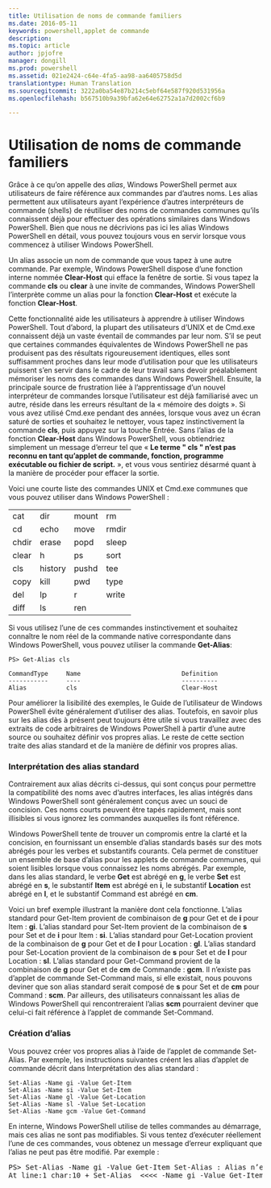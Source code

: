 ```yaml
---
title: Utilisation de noms de commande familiers
ms.date: 2016-05-11
keywords: powershell,applet de commande
description: 
ms.topic: article
author: jpjofre
manager: dongill
ms.prod: powershell
ms.assetid: 021e2424-c64e-4fa5-aa98-aa6405758d5d
translationtype: Human Translation
ms.sourcegitcommit: 3222a0ba54e87b214c5ebf64e587f920d531956a
ms.openlocfilehash: b567510b9a39bfa62e64e62752a1a7d2002cf6b9

---
```


# Utilisation de noms de commande familiers
Grâce à ce qu’on appelle des *alias*, Windows PowerShell permet aux utilisateurs de faire référence aux commandes par d’autres noms. Les alias permettent aux utilisateurs ayant l’expérience d’autres interpréteurs de commande (shells) de réutiliser des noms de commandes communes qu’ils connaissent déjà pour effectuer des opérations similaires dans Windows PowerShell. Bien que nous ne décrivions pas ici les alias Windows PowerShell en détail, vous pouvez toujours vous en servir lorsque vous commencez à utiliser Windows PowerShell.

Un alias associe un nom de commande que vous tapez à une autre commande. Par exemple, Windows PowerShell dispose d’une fonction interne nommée **Clear-Host** qui efface la fenêtre de sortie. Si vous tapez la commande **cls** ou **clear** à une invite de commandes, Windows PowerShell l’interprète comme un alias pour la fonction **Clear-Host** et exécute la fonction **Clear-Host**.

Cette fonctionnalité aide les utilisateurs à apprendre à utiliser Windows PowerShell. Tout d’abord, la plupart des utilisateurs d’UNIX et de Cmd.exe connaissent déjà un vaste éventail de commandes par leur nom. S’il se peut que certaines commandes équivalentes de Windows PowerShell ne pas produisent pas des résultats rigoureusement identiques, elles sont suffisamment proches dans leur mode d’utilisation pour que les utilisateurs puissent s’en servir dans le cadre de leur travail sans devoir préalablement mémoriser les noms des commandes dans Windows PowerShell. Ensuite, la principale source de frustration liée à l’apprentissage d’un nouvel interpréteur de commandes lorsque l’utilisateur est déjà familiarisé avec un autre, réside dans les erreurs résultant de la « mémoire des doigts ». Si vous avez utilisé Cmd.exe pendant des années, lorsque vous avez un écran saturé de sorties et souhaitez le nettoyer, vous tapez instinctivement la commande **cls**, puis appuyez sur la touche Entrée. Sans l’alias de la fonction **Clear-Host** dans Windows PowerShell, vous obtiendriez simplement un message d’erreur tel que « **Le terme " cls " n’est pas reconnu en tant qu’applet de commande, fonction, programme exécutable ou fichier de script.** », et vous vous sentiriez désarmé quant à la manière de procéder pour effacer la sortie.

Voici une courte liste des commandes UNIX et Cmd.exe communes que vous pouvez utiliser dans Windows PowerShell :

|||||
|-|-|-|-|
|cat|dir|mount|rm|
|cd|echo|move|rmdir|
|chdir|erase|popd|sleep|
|clear|h|ps|sort|
|cls|history|pushd|tee|
|copy|kill|pwd|type|
|del|lp|r|write|
|diff|ls|ren||

Si vous utilisez l’une de ces commandes instinctivement et souhaitez connaître le nom réel de la commande native correspondante dans Windows PowerShell, vous pouvez utiliser la commande **Get-Alias**:

```
PS> Get-Alias cls

CommandType     Name                            Definition
-----------     ----                            ----------
Alias           cls                             Clear-Host
```

Pour améliorer la lisibilité des exemples, le Guide de l’utilisateur de Windows PowerShell évite généralement d’utiliser des alias. Toutefois, en savoir plus sur les alias dès à présent peut toujours être utile si vous travaillez avec des extraits de code arbitraires de Windows PowerShell à partir d’une autre source ou souhaitez définir vos propres alias. Le reste de cette section traite des alias standard et de la manière de définir vos propres alias.

### Interprétation des alias standard
Contrairement aux alias décrits ci-dessus, qui sont conçus pour permettre la compatibilité des noms avec d’autres interfaces, les alias intégrés dans Windows PowerShell sont généralement conçus avec un souci de concision. Ces noms courts peuvent être tapés rapidement, mais sont illisibles si vous ignorez les commandes auxquelles ils font référence.

Windows PowerShell tente de trouver un compromis entre la clarté et la concision, en fournissant un ensemble d’alias standards basés sur des mots abrégés pour les verbes et substantifs courants. Cela permet de constituer un ensemble de base d’alias pour les applets de commande communes, qui soient lisibles lorsque vous connaissez les noms abrégés. Par exemple, dans les alias standard, le verbe **Get** est abrégé en **g**, le verbe **Set** est abrégé en **s**, le substantif **Item** est abrégé en **i**, le substantif **Location** est abrégé en **l**, et le substantif Command est abrégé en **cm**.

Voici un bref exemple illustrant la manière dont cela fonctionne. L’alias standard pour Get-Item provient de combinaison de **g** pour Get et de **i** pour Item : **gi**. L’alias standard pour Set-Item provient de la combinaison de **s** pour Set et de **i** pour Item : **si**. L’alias standard pour Get-Location provient de la combinaison de **g** pour Get et de **l** pour Location : **gl**. L’alias standard pour Set-Location provient de la combinaison de **s** pour Set et de **l** pour Location : **sl**. L’alias standard pour Get-Command provient de la combinaison de **g** pour Get et de **cm** de Commande : **gcm**. Il n’existe pas d’applet de commande Set-Command mais, si elle existait, nous pouvons deviner que son alias standard serait composé de **s** pour Set et de **cm** pour Command : **scm**. Par ailleurs, des utilisateurs connaissant les alias de Windows PowerShell qui rencontreraient l’alias **scm** pourraient deviner que celui-ci fait référence à l’applet de commande Set-Command.

### Création d’alias
Vous pouvez créer vos propres alias à l’aide de l’applet de commande Set-Alias. Par exemple, les instructions suivantes créent les alias d’applet de commande décrit dans Interprétation des alias standard :

```
Set-Alias -Name gi -Value Get-Item
Set-Alias -Name si -Value Set-Item
Set-Alias -Name gl -Value Get-Location
Set-Alias -Name sl -Value Set-Location
Set-Alias -Name gcm -Value Get-Command
```

En interne, Windows PowerShell utilise de telles commandes au démarrage, mais ces alias ne sont pas modifiables. Si vous tentez d’exécuter réellement l’une de ces commandes, vous obtenez un message d’erreur expliquant que l’alias ne peut pas être modifié. Par exemple :

<pre>PS> Set-Alias -Name gi -Value Get-Item Set-Alias : Alias n’est pas accessible en écriture, car l’alias gi étant une constante ou en lecture seule, il n’est pas possible d’y écrire.
At line:1 char:10 + Set-Alias  <<<< -Name gi -Value Get-Item</pre>




<!--HONumber=Aug16_HO4-->


